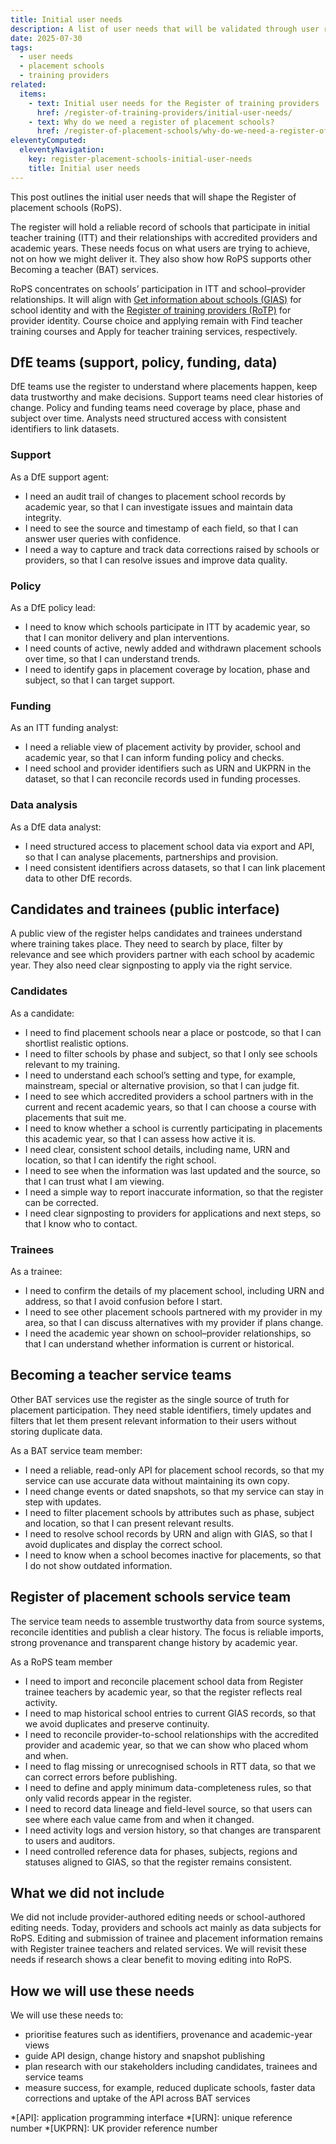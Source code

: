```yaml
---
title: Initial user needs
description: A list of user needs that will be validated through user research and stakeholder feedback
date: 2025-07-30
tags:
  - user needs
  - placement schools
  - training providers
related:
  items:
    - text: Initial user needs for the Register of training providers
      href: /register-of-training-providers/initial-user-needs/
    - text: Why do we need a register of placement schools?
      href: /register-of-placement-schools/why-do-we-need-a-register-of-placement-schools/
eleventyComputed:
  eleventyNavigation:
    key: register-placement-schools-initial-user-needs
    title: Initial user needs
---
```


This post outlines the initial user needs that will shape the Register of placement schools (RoPS).

The register will hold a reliable record of schools that participate in initial teacher training (ITT) and their relationships with accredited providers and academic years. These needs focus on what users are trying to achieve, not on how we might deliver it. They also show how RoPS supports other Becoming a teacher (BAT) services.

RoPS concentrates on schools’ participation in ITT and school–provider relationships. It will align with [Get information about schools (GIAS)](https://get-information-schools.service.gov.uk/) for school identity and with the [Register of training providers (RoTP)](https://register-of-training-providers.education.gov.uk/) for provider identity. Course choice and applying remain with Find teacher training courses and Apply for teacher training services, respectively.

## DfE teams (support, policy, funding, data)

DfE teams use the register to understand where placements happen, keep data trustworthy and make decisions. Support teams need clear histories of change. Policy and funding teams need coverage by place, phase and subject over time. Analysts need structured access with consistent identifiers to link datasets.

### Support

As a DfE support agent:

- I need an audit trail of changes to placement school records by academic year, so that I can investigate issues and maintain data integrity.
- I need to see the source and timestamp of each field, so that I can answer user queries with confidence.
- I need a way to capture and track data corrections raised by schools or providers, so that I can resolve issues and improve data quality.

### Policy

As a DfE policy lead:

- I need to know which schools participate in ITT by academic year, so that I can monitor delivery and plan interventions.
- I need counts of active, newly added and withdrawn placement schools over time, so that I can understand trends.
- I need to identify gaps in placement coverage by location, phase and subject, so that I can target support.

### Funding

As an ITT funding analyst:

- I need a reliable view of placement activity by provider, school and academic year, so that I can inform funding policy and checks.
- I need school and provider identifiers such as URN and UKPRN in the dataset, so that I can reconcile records used in funding processes.

### Data analysis

As a DfE data analyst:

- I need structured access to placement school data via export and API, so that I can analyse placements, partnerships and provision.
- I need consistent identifiers across datasets, so that I can link placement data to other DfE records.

## Candidates and trainees (public interface)

A public view of the register helps candidates and trainees understand where training takes place. They need to search by place, filter by relevance and see which providers partner with each school by academic year. They also need clear signposting to apply via the right service.

### Candidates

As a candidate:

- I need to find placement schools near a place or postcode, so that I can shortlist realistic options.
- I need to filter schools by phase and subject, so that I only see schools relevant to my training.
- I need to understand each school’s setting and type, for example, mainstream, special or alternative provision, so that I can judge fit.
- I need to see which accredited providers a school partners with in the current and recent academic years, so that I can choose a course with placements that suit me.
- I need to know whether a school is currently participating in placements this academic year, so that I can assess how active it is.
- I need clear, consistent school details, including name, URN and location, so that I can identify the right school.
- I need to see when the information was last updated and the source, so that I can trust what I am viewing.
- I need a simple way to report inaccurate information, so that the register can be corrected.
- I need clear signposting to providers for applications and next steps, so that I know who to contact.

### Trainees

As a trainee:

- I need to confirm the details of my placement school, including URN and address, so that I avoid confusion before I start.
- I need to see other placement schools partnered with my provider in my area, so that I can discuss alternatives with my provider if plans change.
- I need the academic year shown on school–provider relationships, so that I can understand whether information is current or historical.

## Becoming a teacher service teams

Other BAT services use the register as the single source of truth for placement participation. They need stable identifiers, timely updates and filters that let them present relevant information to their users without storing duplicate data.

As a BAT service team member:

- I need a reliable, read-only API for placement school records, so that my service can use accurate data without maintaining its own copy.
- I need change events or dated snapshots, so that my service can stay in step with updates.
- I need to filter placement schools by attributes such as phase, subject and location, so that I can present relevant results.
- I need to resolve school records by URN and align with GIAS, so that I avoid duplicates and display the correct school.
- I need to know when a school becomes inactive for placements, so that I do not show outdated information.

## Register of placement schools service team

The service team needs to assemble trustworthy data from source systems, reconcile identities and publish a clear history. The focus is reliable imports, strong provenance and transparent change history by academic year.

As a RoPS team member

- I need to import and reconcile placement school data from Register trainee teachers by academic year, so that the register reflects real activity.
- I need to map historical school entries to current GIAS records, so that we avoid duplicates and preserve continuity.
- I need to reconcile provider-to-school relationships with the accredited provider and academic year, so that we can show who placed whom and when.
- I need to flag missing or unrecognised schools in RTT data, so that we can correct errors before publishing.
- I need to define and apply minimum data-completeness rules, so that only valid records appear in the register.
- I need to record data lineage and field-level source, so that users can see where each value came from and when it changed.
- I need activity logs and version history, so that changes are transparent to users and auditors.
- I need controlled reference data for phases, subjects, regions and statuses aligned to GIAS, so that the register remains consistent.

## What we did not include

We did not include provider-authored editing needs or school-authored editing needs. Today, providers and schools act mainly as data subjects for RoPS. Editing and submission of trainee and placement information remains with Register trainee teachers and related services. We will revisit these needs if research shows a clear benefit to moving editing into RoPS.

## How we will use these needs

We will use these needs to:

- prioritise features such as identifiers, provenance and academic-year views
- guide API design, change history and snapshot publishing
- plan research with our stakeholders including candidates, trainees and service teams
- measure success, for example, reduced duplicate schools, faster data corrections and uptake of the API across BAT services

*[API]: application programming interface
*[URN]: unique reference number
*[UKPRN]: UK provider reference number
